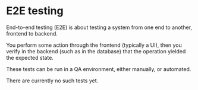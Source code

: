 # E2E testing

End-to-end testing (E2E) is about testing a system from one end to another, frontend to backend. 

You perform some action through the frontend (typically a UI), then you verify in the backend (such as in the database) that the operation yielded the expected state.

These tests can be run in a QA environment, either manually, or automated.

There are currently no such tests yet.